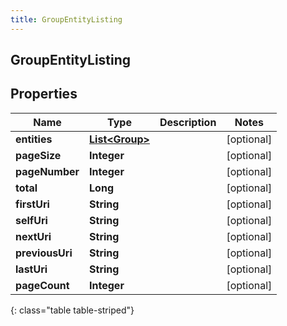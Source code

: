 ```yaml
---
title: GroupEntityListing
---
```


## GroupEntityListing

## Properties

| Name            | Type                                                   | Description | Notes      |
| --------------- | ------------------------------------------------------ | ----------- | ---------- |
| **entities**    | <!----><!---->[**List&lt;Group&gt;**](Group.md)<!----> |             | [optional] |
| **pageSize**    | <!----><!---->**Integer**<!---->                       |             | [optional] |
| **pageNumber**  | <!----><!---->**Integer**<!---->                       |             | [optional] |
| **total**       | <!----><!---->**Long**<!---->                          |             | [optional] |
| **firstUri**    | <!----><!---->**String**<!---->                        |             | [optional] |
| **selfUri**     | <!----><!---->**String**<!---->                        |             | [optional] |
| **nextUri**     | <!----><!---->**String**<!---->                        |             | [optional] |
| **previousUri** | <!----><!---->**String**<!---->                        |             | [optional] |
| **lastUri**     | <!----><!---->**String**<!---->                        |             | [optional] |
| **pageCount**   | <!----><!---->**Integer**<!---->                       |             | [optional] |

{: class="table table-striped"}
